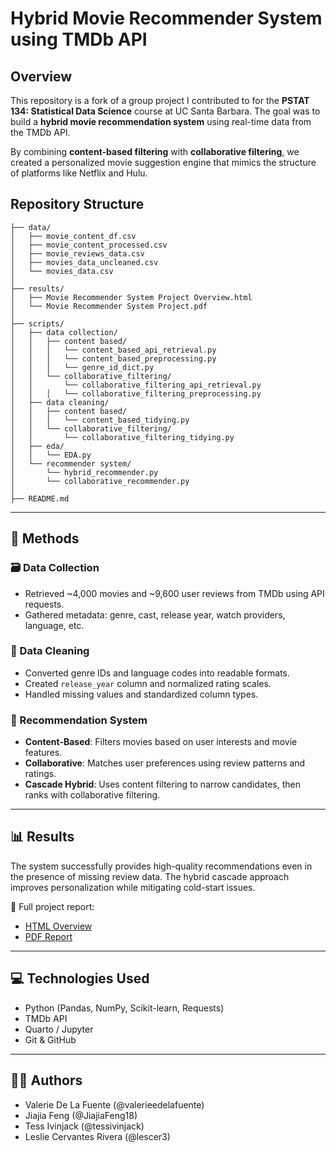 # Hybrid Movie Recommender System using TMDb API

## Overview

This repository is a fork of a group project I contributed to for the **PSTAT 134: Statistical Data Science** course at UC Santa Barbara. The goal was to build a **hybrid movie recommendation system** using real-time data from the TMDb API. 

By combining **content-based filtering** with **collaborative filtering**, we created a personalized movie suggestion engine that mimics the structure of platforms like Netflix and Hulu.

## Repository Structure

```
├── data/
│   ├── movie_content_df.csv
│   ├── movie_content_processed.csv
│   ├── movie_reviews_data.csv
│   ├── movies_data_uncleaned.csv
│   └── movies_data.csv
│
├── results/
│   ├── Movie Recommender System Project Overview.html
│   └── Movie Recommender System Project.pdf
│
├── scripts/
│   ├── data collection/
│   │   ├── content based/
│   │   │   └── content_based_api_retrieval.py
│   │   │   └── content_based_preprocessing.py
│   │   │   └── genre_id_dict.py
│   │   └── collaborative_filtering/
│   │       └── collaborative_filtering_api_retrieval.py
│   │   │   └── collaborative_filtering_preprocessing.py
│   ├── data cleaning/
│   │   ├── content based/
│   │   │   └── content_based_tidying.py
│   │   └── collaborative_filtering/
│   │       └── collaborative_filtering_tidying.py
│   ├── eda/
│   │   └── EDA.py
│   └── recommender system/
│       └── hybrid_recommender.py
│       └── collaborative_recommender.py
│
├── README.md

```

---

## 🔧 Methods

### 🗃️ Data Collection
- Retrieved ~4,000 movies and ~9,600 user reviews from TMDb using API requests.
- Gathered metadata: genre, cast, release year, watch providers, language, etc.

### 🧹 Data Cleaning
- Converted genre IDs and language codes into readable formats.
- Created `release_year` column and normalized rating scales.
- Handled missing values and standardized column types.

### 🎯 Recommendation System
- **Content-Based**: Filters movies based on user interests and movie features.
- **Collaborative**: Matches user preferences using review patterns and ratings.
- **Cascade Hybrid**: Uses content filtering to narrow candidates, then ranks with collaborative filtering.

---

## 📊 Results

The system successfully provides high-quality recommendations even in the presence of missing review data. The hybrid cascade approach improves personalization while mitigating cold-start issues.

📝 Full project report:  
- [HTML Overview](results/Movie%20Recommender%20System%20Project%20Overview.html)  
- [PDF Report](results/Movie%20Recommender%20System%20Project.pdf)

---

## 💻 Technologies Used

- Python (Pandas, NumPy, Scikit-learn, Requests)
- TMDb API
- Quarto / Jupyter
- Git & GitHub

---

## 👩‍💻 Authors

- Valerie De La Fuente (@valerieedelafuente)
- Jiajia Feng (@JiajiaFeng18)
- Tess Ivinjack (@tessivinjack)
- Leslie Cervantes Rivera (@lescer3)
